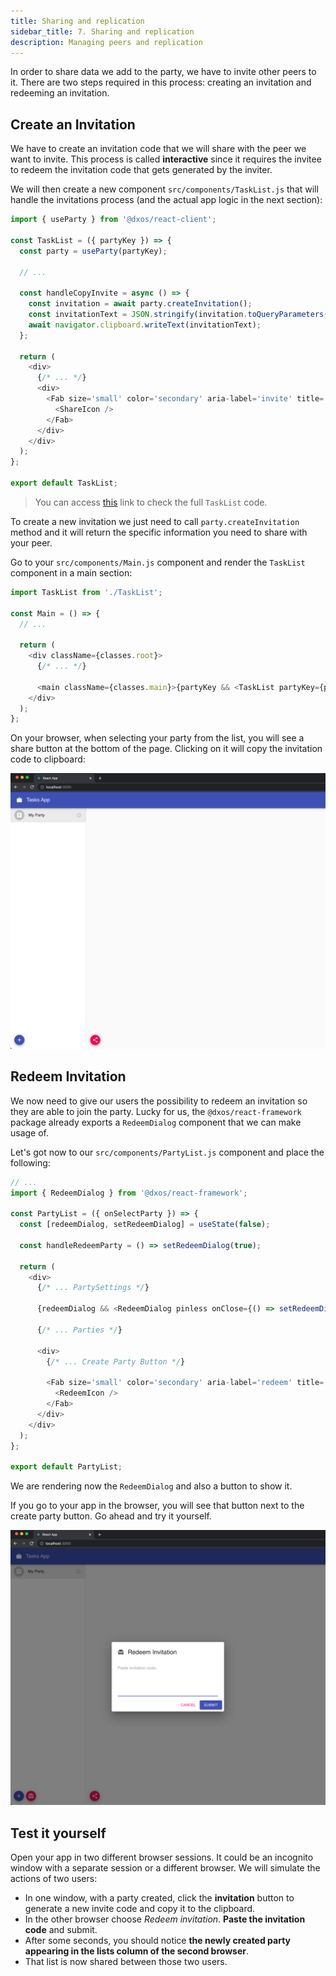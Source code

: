 ```yaml
---
title: Sharing and replication
sidebar_title: 7. Sharing and replication
description: Managing peers and replication
---
```


In order to share data we add to the party, we have to invite other peers to it. There are two steps required in this process: creating an invitation and redeeming an invitation.

## Create an Invitation

We have to create an invitation code that we will share with the peer we want to invite. This process is called **interactive** since it requires the invitee to redeem the invitation code that gets generated by the inviter.

We will then create a new component `src/components/TaskList.js` that will handle the invitations process (and the actual app logic in the next section):

```jsx:title=src/components/TaskList.js
import { useParty } from '@dxos/react-client';

const TaskList = ({ partyKey }) => {
  const party = useParty(partyKey);

  // ...

  const handleCopyInvite = async () => {
    const invitation = await party.createInvitation();
    const invitationText = JSON.stringify(invitation.toQueryParameters());
    await navigator.clipboard.writeText(invitationText);
  };

  return (
    <div>
      {/* ... */}
      <div>
        <Fab size='small' color='secondary' aria-label='invite' title='Invite people' onClick={handleCopyInvite}>
          <ShareIcon />
        </Fab>
      </div>
    </div>
  );
};

export default TaskList;
```

> You can access [this](https://github.com/dxos/tutorial-tasks-app/blob/master/src/components/TaskList.js) link to check the full `TaskList` code.

To create a new invitation we just need to call `party.createInvitation` method and it will return the specific information you need to share with your peer.

Go to your `src/components/Main.js` component and render the `TaskList` component in a main section:

```jsx:title=src/components/Main.js
import TaskList from './TaskList';

const Main = () => {
  // ...

  return (
    <div className={classes.root}>
      {/* ... */}

      <main className={classes.main}>{partyKey && <TaskList partyKey={partyKey} />}</main>
    </div>
  );
};
```

On your browser, when selecting your party from the list, you will see a share button at the bottom of the page. Clicking on it will copy the invitation code to clipboard:

![Invite Button](images/invite-00.png)

## Redeem Invitation

We now need to give our users the possibility to redeem an invitation so they are able to join the party. Lucky for us, the `@dxos/react-framework` package already exports a `RedeemDialog` component that we can make usage of.

Let's got now to our `src/components/PartyList.js` component and place the following:

```jsx:title=src/components/PartyList.js
// ...
import { RedeemDialog } from '@dxos/react-framework';

const PartyList = ({ onSelectParty }) => {
  const [redeemDialog, setRedeemDialog] = useState(false);

  const handleRedeemParty = () => setRedeemDialog(true);

  return (
    <div>
      {/* ... PartySettings */}

      {redeemDialog && <RedeemDialog pinless onClose={() => setRedeemDialog(false)} />}

      {/* ... Parties */}

      <div>
        {/* ... Create Party Button */}

        <Fab size='small' color='secondary' aria-label='redeem' title='Redeem invitation' onClick={handleRedeemParty}>
          <RedeemIcon />
        </Fab>
      </div>
    </div>
  );
};

export default PartyList;
```

We are rendering now the `RedeemDialog` and also a button to show it.

If you go to your app in the browser, you will see that button next to the create party button. Go ahead and try it yourself.

![Redeem Dialog Enter Code](images/invite-04.png)

## Test it yourself

Open your app in two different browser sessions. It could be an incognito window with a separate session or a different browser.
We will simulate the actions of two users:

- In one window, with a party created, click the **invitation** button to generate a new invite code and copy it to the clipboard.
- In the other browser choose _Redeem invitation_. **Paste the invitation code** and submit.
- After some seconds, you should notice **the newly created party appearing in the lists column of the second browser**.
- That list is now shared between those two users.
